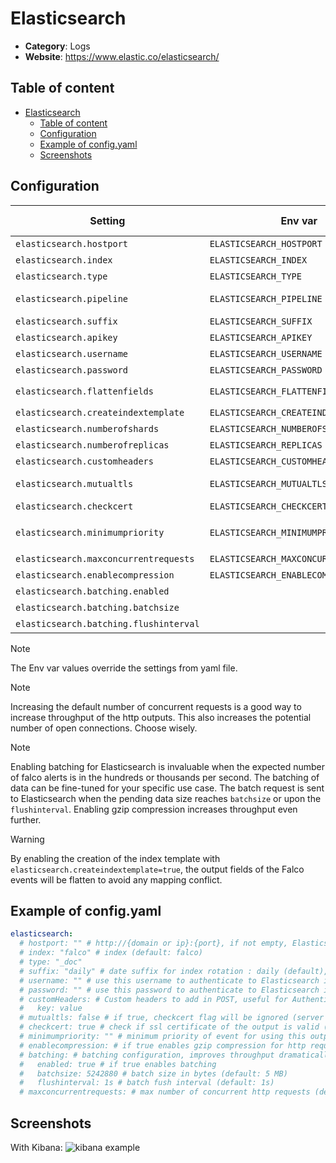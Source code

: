 # Elasticsearch

- **Category**: Logs
- **Website**: https://www.elastic.co/elasticsearch/

## Table of content

- [Elasticsearch](#elasticsearch)
  - [Table of content](#table-of-content)
  - [Configuration](#configuration)
  - [Example of config.yaml](#example-of-configyaml)
  - [Screenshots](#screenshots)

## Configuration

|               Setting                 |               Env var                |  Default value   |                                                             Description                                                             |
| ------------------------------------- | ------------------------------------ | ---------------- | ----------------------------------------------------------------------------------------------------------------------------------- |
| `elasticsearch.hostport`              | `ELASTICSEARCH_HOSTPORT`             |                  | http://{domain or ip}:{port}, if not empty, Elasticsearch output is **enabled**                                                     |
| `elasticsearch.index`                 | `ELASTICSEARCH_INDEX`                | `falco`          | Index                                                                                                                               |
| `elasticsearch.type`                  | `ELASTICSEARCH_TYPE`                 | `_doc`           | Index                                                                                                                               |
| `elasticsearch.pipeline`              | `ELASTICSEARCH_PIPELINE`             |                  | Optional ingest pipeline name. Documentation: https://www.elastic.co/guide/en/elasticsearch/reference/current/ingest.html           |
| `elasticsearch.suffix`                | `ELASTICSEARCH_SUFFIX`               | `daily`          | Date suffix for index rotation : `daily`, `monthly`, `annually`, `none`                                                             |
| `elasticsearch.apikey`                | `ELASTICSEARCH_APIKEY`               |                  | Use this APIKey to authenticate to Elasticsearch                                                                                    |
| `elasticsearch.username`              | `ELASTICSEARCH_USERNAME`             |                  | Use this username to authenticate to Elasticsearch                                                                                  |
| `elasticsearch.password`              | `ELASTICSEARCH_PASSWORD`             |                  | Use this password to authenticate to Elasticsearch                                                                                  |
| `elasticsearch.flattenfields`         | `ELASTICSEARCH_FLATTENFIELDS`        | `false`          | Replace . by _ to avoid mapping conflicts, force to true if `createindextemplate=true`                                              |
| `elasticsearch.createindextemplate`   | `ELASTICSEARCH_CREATEINDEXTEMPLATE`  | `false`          | Create an index template                                                                                                            |
| `elasticsearch.numberofshards`        | `ELASTICSEARCH_NUMBEROFSHARDS`       | `3`              | Number of shards set by the index template                                                                                          |
| `elasticsearch.numberofreplicas`      | `ELASTICSEARCH_REPLICAS`             | `3`              | Number of replicas set by the index template                                                                                        |
| `elasticsearch.customheaders`         | `ELASTICSEARCH_CUSTOMHEADERS`        |                  | Custom headers to add in POST, useful for Authentication                                                                            |
| `elasticsearch.mutualtls`             | `ELASTICSEARCH_MUTUALTLS`            | `false`          | Authenticate to the output with TLS, if true, checkcert flag will be ignored (server cert will always be checked)                   |
| `elasticsearch.checkcert`             | `ELASTICSEARCH_CHECKCERT`            | `true`           | Check if ssl certificate of the output is valid                                                                                     |
| `elasticsearch.minimumpriority`       | `ELASTICSEARCH_MINIMUMPRIORITY`      | `""` (= `debug`) | Minimum priority of event for using this output, order is `emergency,alert,critical,error,warning,notice,informational,debug or ""` |
| `elasticsearch.maxconcurrentrequests` | `ELASTICSEARCH_MAXCONCURRENTREQUESTS`| `1`              | Max number of concurrent requests                                                                                                   |
| `elasticsearch.enablecompression`     | `ELASTICSEARCH_ENABLECOMPRESSION`    | `false`          | Enables gzip compression                                                                                                            |
| `elasticsearch.batching.enabled`      |                                      | `false`          | Enables batching (utilizing Elasticsearch bulk API)                                                                                 |
| `elasticsearch.batching.batchsize`    |                                      | `5242880`        | Batch size in bytes, default 5MB                                                                                                    |
| `elasticsearch.batching.flushinterval`|                                      | `1s`             | Batch flush interval, use valid Go duration string                                                                                  |

> [!NOTE]
The Env var values override the settings from yaml file.

> [!NOTE]
Increasing the default number of concurrent requests is a good way to increase throughput of the http outputs. This also increases the potential number of open connections. Choose wisely.

> [!NOTE]
Enabling batching for Elasticsearch is invaluable when the expected number of falco alerts is in the hundreds or thousands per second. The batching of data can be fine-tuned for your specific use case. The batch request is sent to Elasticsearch when the pending data size reaches `batchsize` or upon the `flushinterval`.
Enabling gzip compression increases throughput even further.

> [!WARNING]
By enabling the creation of the index template with `elasticsearch.createindextemplate=true`, the output fields of the Falco events will be flatten to avoid any mapping conflict.

## Example of config.yaml

```yaml
elasticsearch:
  # hostport: "" # http://{domain or ip}:{port}, if not empty, Elasticsearch output is enabled
  # index: "falco" # index (default: falco)
  # type: "_doc"
  # suffix: "daily" # date suffix for index rotation : daily (default), monthly, annually, none
  # username: "" # use this username to authenticate to Elasticsearch if the username is not empty (default: "")
  # password: "" # use this password to authenticate to Elasticsearch if the password is not empty (default: "")
  # customHeaders: # Custom headers to add in POST, useful for Authentication
  #   key: value
  # mutualtls: false # if true, checkcert flag will be ignored (server cert will always be checked)
  # checkcert: true # check if ssl certificate of the output is valid (default: true)
  # minimumpriority: "" # minimum priority of event for using this output, order is emergency|alert|critical|error|warning|notice|informational|debug or "" (default)
  # enablecompression: # if true enables gzip compression for http requests (default: false)
  # batching: # batching configuration, improves throughput dramatically utilizing _bulk Elasticsearch API
  #   enabled: true # if true enables batching
  #   batchsize: 5242880 # batch size in bytes (default: 5 MB)
  #   flushinterval: 1s # batch fush interval (default: 1s)
  # maxconcurrentrequests: # max number of concurrent http requests (default: 1)
```

## Screenshots

With Kibana:
![kibana example](images/kibana.png)
